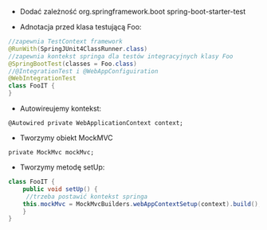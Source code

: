 -	Dodać zależność
		org.springframework.boot
		spring-boot-starter-test

- 	Adnotacja przed klasa testującą Foo:

```java
//zapewnia TestContext framework
@RunWith(SpringJUnit4ClassRunner.class)
//zapewnia kontekst springa dla testów integracyjnych klasy Foo
@SpringBootTest(classes = Foo.class)
//@IntegrationTest i @WebAppConfiguiration
@WebIntegrationTest
class FooIT {
}
```
	

-	Autowireujemy kontekst:

`@Autowired
private WebApplicationContext context;
`

-	Tworzymy obiekt MockMVC

`private MockMvc mockMvc;`

-	Tworzymy metodę setUp:

```java
class FooIT {
    public void setUp() {
     //trzeba postawić kontekst springa
	this.mockMvc = MockMvcBuilders.webAppContextSetup(context).build();
    }
}
```
		
